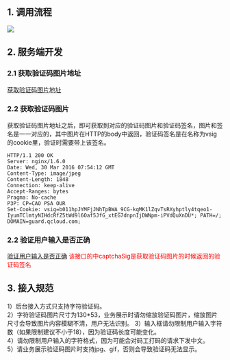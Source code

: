 ## 1. 调用流程
![](https://mccdn.qcloud.com/static/img/66b46b1e15fb998fb061a63156527f62/image.jpg)

## 2. 服务端开发
### 2.1 获取验证码图片地址
[获取验证码图片地址](https://cloud.tencent.com/document/product/295/7840)
### 2.2 获取验证码图片
获取验证码图片地址之后，即可获取到对应的验证码图片和验证码签名，图片和签名是一一对应的，其中图片在HTTP的body中返回，验证码签名是在名称为vsig的cookie里，验证时需要带上该签名。
```
HTTP/1.1 200 OK
Server: nginx/1.6.0
Date: Wed, 30 Mar 2016 07:54:12 GMT
Content-Type: image/jpeg
Content-Length: 1848
Connection: keep-alive
Accept-Ranges: bytes
Pragma: No-cache
P3P: CP=CAO PSA OUR
Set-Cookie: vsig=b011hpJYMFjJNhTpBWA_9CG-kqMK1lZqvTsRXyhptly4tqeo1-IyumTClmtyNIHdcRfZ5tWd9l6Oaf5JfG_xtEG7dnpnIjDWNpm-iPVdQuXnDU*; PATH=/; DOMAIN=guard.qcloud.com;
```

### 2.2 验证用户输入是否正确
[验证用户输入是否正确](https://cloud.tencent.com/document/product/295/7841)
<font color="red">该接口的中captchaSig是获取验证码图片的时候返回的验证码签名</font>

## 3. 接入规范
1）后台接入方式只支持字符验证码。  
2）字符验证码图片尺寸为130*53，业务展示时请勿缩放验证码图片，缩放图片尺寸会导致图片内容模糊不清，用户无法识别。
3）输入框请勿限制用户输入字符数（如果限制建议不小于18），因为验证码长度可能变化。  
4）请勿限制用户输入的字符格式，因为可能会对码工打码的请求下发中文。  
5）请业务展示验证码图片时支持jpg、gif，否则会导致验证码无法显示。  
